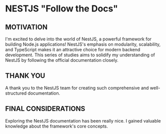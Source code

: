 # NESTJS "Follow the Docs"

## MOTIVATION

I'm excited to delve into the world of NestJS, a powerful framework for building Node.js applications! NestJS's emphasis on modularity, scalability, and TypeScript makes it an attractive choice for modern backend development. This series of studies aims to solidify my understanding of NestJS by following the official documentation closely.

## THANK YOU

A thank you to the NestJS team for creating such comprehensive and well-structured documentation.

## FINAL CONSIDERATIONS

Exploring the NestJS documentation has been really nice. I gained valuable knowledge about the framework's core concepts.
